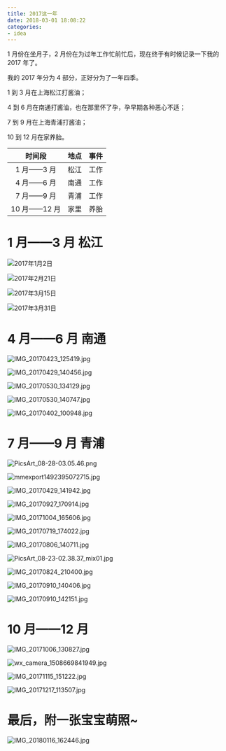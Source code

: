 ```yaml
---
title: 2017这一年
date: 2018-03-01 18:08:22
categories:
- idea
---
```


1 月份在坐月子，2 月份在为过年工作忙前忙后，现在终于有时候记录一下我的 2017 年了。

我的 2017 年分为 4 部分，正好分为了一年四季。

1 到 3 月在上海松江打酱油；

4 到 6 月在南通打酱油，也在那里怀了孕，孕早期各种恶心不适；

7 到 9 月在上海青浦打酱油；

10 到 12 月在家养胎。

|    时间段    | 地点 | 事件 |
| :----------: | :--: | :--: |
|  1 月——3 月  | 松江 | 工作 |
|  4 月——6 月  | 南通 | 工作 |
|  7 月——9 月  | 青浦 | 工作 |
| 10 月——12 月 | 家里 | 养胎 |

# 1 月——3 月 松江

![2017年1月2日](http://upload-images.jianshu.io/upload_images/830956-3848232d96ece4ca..jpg?imageMogr2/auto-orient/strip%7CimageView2/2/w/1240)

![2017年2月21日](http://upload-images.jianshu.io/upload_images/830956-353cf500a40a8061..jpg?imageMogr2/auto-orient/strip%7CimageView2/2/w/1240)

![2017年3月15日](http://upload-images.jianshu.io/upload_images/830956-33e5817cfcdcad8a..jpg?imageMogr2/auto-orient/strip%7CimageView2/2/w/1240)

![2017年3月31日](http://upload-images.jianshu.io/upload_images/830956-7651edcbe93bb1cf..jpg?imageMogr2/auto-orient/strip%7CimageView2/2/w/1240)

# 4 月——6 月 南通

![IMG_20170423_125419.jpg](http://upload-images.jianshu.io/upload_images/830956-0b3bf902bd86e78c.jpg?imageMogr2/auto-orient/strip%7CimageView2/2/w/1240)

![IMG_20170429_140456.jpg](http://upload-images.jianshu.io/upload_images/830956-02b5815f378ca984.jpg?imageMogr2/auto-orient/strip%7CimageView2/2/w/1240)

![IMG_20170530_134129.jpg](http://upload-images.jianshu.io/upload_images/830956-f28fc761cfb8aa04.jpg?imageMogr2/auto-orient/strip%7CimageView2/2/w/1240)

![IMG_20170530_140747.jpg](http://upload-images.jianshu.io/upload_images/830956-67c71ff86face2f2.jpg?imageMogr2/auto-orient/strip%7CimageView2/2/w/1240)

![IMG_20170402_100948.jpg](http://upload-images.jianshu.io/upload_images/830956-bcc7d8010e2eb75f.jpg?imageMogr2/auto-orient/strip%7CimageView2/2/w/1240)

# 7 月——9 月 青浦

![PicsArt_08-28-03.05.46.png](http://upload-images.jianshu.io/upload_images/830956-929b860c144f4372.png?imageMogr2/auto-orient/strip%7CimageView2/2/w/1240)

![mmexport1492395072715.jpg](http://upload-images.jianshu.io/upload_images/830956-6745908bac186d31.jpg?imageMogr2/auto-orient/strip%7CimageView2/2/w/1240)

![IMG_20170429_141942.jpg](http://upload-images.jianshu.io/upload_images/830956-b5a3879775eb6691.jpg?imageMogr2/auto-orient/strip%7CimageView2/2/w/1240)

![IMG_20170927_170914.jpg](http://upload-images.jianshu.io/upload_images/830956-983647542584ad40.jpg?imageMogr2/auto-orient/strip%7CimageView2/2/w/1240)

![IMG_20171004_165606.jpg](http://upload-images.jianshu.io/upload_images/830956-436f8d8b5c81159c.jpg?imageMogr2/auto-orient/strip%7CimageView2/2/w/1240)

![IMG_20170719_174022.jpg](http://upload-images.jianshu.io/upload_images/830956-c407164f3bc4573e.jpg?imageMogr2/auto-orient/strip%7CimageView2/2/w/1240)

![IMG_20170806_140711.jpg](http://upload-images.jianshu.io/upload_images/830956-2e22a1643cdcbd8d.jpg?imageMogr2/auto-orient/strip%7CimageView2/2/w/1240)

![PicsArt_08-23-02.38.37_mix01.jpg](http://upload-images.jianshu.io/upload_images/830956-443c67b8767e924b.jpg?imageMogr2/auto-orient/strip%7CimageView2/2/w/1240)

![IMG_20170824_210400.jpg](http://upload-images.jianshu.io/upload_images/830956-647e525c52a291ac.jpg?imageMogr2/auto-orient/strip%7CimageView2/2/w/1240)

![IMG_20170910_140406.jpg](http://upload-images.jianshu.io/upload_images/830956-cfd2ca4a926331ab.jpg?imageMogr2/auto-orient/strip%7CimageView2/2/w/1240)

![IMG_20170910_142151.jpg](http://upload-images.jianshu.io/upload_images/830956-528358bb7ee081ff.jpg?imageMogr2/auto-orient/strip%7CimageView2/2/w/1240)

# 10 月——12 月

![IMG_20171006_130827.jpg](http://upload-images.jianshu.io/upload_images/830956-81a0f316677ddca1.jpg?imageMogr2/auto-orient/strip%7CimageView2/2/w/1240)

![wx_camera_1508669841949.jpg](http://upload-images.jianshu.io/upload_images/830956-7760450a041c436e.jpg?imageMogr2/auto-orient/strip%7CimageView2/2/w/1240)

![IMG_20171115_151222.jpg](http://upload-images.jianshu.io/upload_images/830956-49e21251cc4c1669.jpg?imageMogr2/auto-orient/strip%7CimageView2/2/w/1240)

![IMG_20171217_113507.jpg](http://upload-images.jianshu.io/upload_images/830956-e9dce5bfb0705a51.jpg?imageMogr2/auto-orient/strip%7CimageView2/2/w/1240)

# 最后，附一张宝宝萌照~

![IMG_20180116_162446.jpg](http://upload-images.jianshu.io/upload_images/830956-4885fce4938fe45c.jpg?imageMogr2/auto-orient/strip%7CimageView2/2/w/1240)
